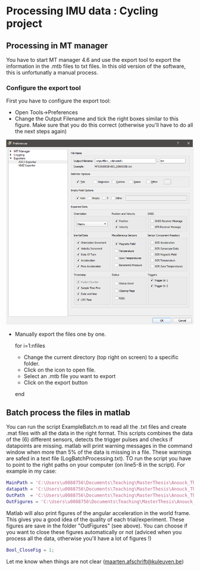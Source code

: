 # Processing IMU data : Cycling project





## Processing in MT manager



You have to start MT manager 4.6 and use the export tool to export the information in the .mtb files to txt files. In this old version of the software, this is unfortunatly a manual process. 

### Configure the export tool

First you have to configure the export tool:

- Open Tools->Preferences
- Change the Output Filename and tick the right boxes similar to this figure. Make sure that you do this correct (otherwise you'll have to do all the next steps again)

<img src="figs/ExportTool.png" style="zoom:75%;" />



- Manually export the files one by one.

  for i=1:nfiles

  - Change the current directory (top right on screen) to a specific folder.
  - Click on the icon to open file.
  - Select an .mtb file you want to export
  - Click on the export button

  end



## Batch process the files in matlab



You can run the script ExampleBatch.m to read all the .txt files and create .mat files with all the data in the right format. This scripts combines the data of the (6) different sensors, detects the trigger pulses and checks if datapoints are missing. matlab will print warning messages in the command window when more than 5% of the data is missing in a file. These warnings are safed in a text file (LogBatchProcessing.txt). TO run the script you have to point to the right paths on your computer (on line5-8 in the script). For example in my case:

```matlab
MainPath = 'C:\Users\u0088756\Documents\Teaching\MasterThesis\Anouck_Theresa\Software';
datapath = 'C:\Users\u0088756\Documents\Teaching\MasterThesis\Anouck_Theresa\Data\EXPERIMENTEN';
OutPath  = 'C:\Users\u0088756\Documents\Teaching\MasterThesis\Anouck_Theresa\Data\MatData';
OutFigures = 'C:\Users\u0088756\Documents\Teaching\MasterThesis\Anouck_Theresa\Data\Figures';

```

Matlab will also print figures of the angular acceleration in the world frame. This gives you a good idea of the quality of each trial/experiment. These figures are save in the folder "OutFigures" (see above). You can choose if you want to close these figures automatically or not (adviced when you process all the data, otherwise you'll have a lot of figures !) 

```matlab
Bool_CloseFig = 1;
```



Let me know when things are not clear (maarten.afschrift@kuleuven.be)

